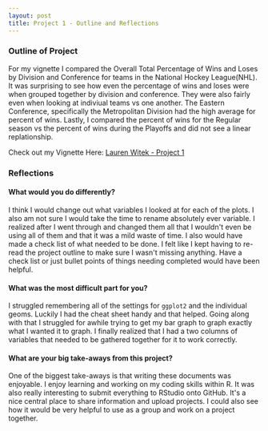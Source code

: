 ```yaml
---
layout: post
title: Project 1 - Outline and Reflections
---
```


### Outline of Project

For my vignette I compared the Overall Total Percentage of Wins and Loses by Division and Conference for teams in the National Hockey League(NHL). It was surprising to see how even the percentage of wins and loses were when grouped together by division and conference. They were also fairly even when looking at indiviual teams vs one another. The Eastern Conference, specifically the Metropolitan Division had the high average for percent of wins. Lastly, I compared the percent of wins for the Regular season vs the percent of wins during the Playoffs and did not see a linear replationship.

Check out my Vignette Here:
  [Lauren Witek - Project 1](lcwitek/Project1.github.io)

### Reflections

#### What would you do differently?
  I think I would change out what variables I looked at for each of the plots. I also am not sure I would take the time to rename absolutely ever variable. I realized after I went through and changed them all that I wouldn't even be using all of them and that it was a mild waste of time. I also would have made a check list of what needed to be done. I felt like I kept having to re-read the project outline to make sure I wasn't missing anything. Have a check list or just bullet points of things needing completed would have been helpful. 
  
#### What was the most difficult part for you?
  I struggled remembering all of the settings for `ggplot2` and the individual geoms. Luckily I had the cheat sheet handy and that helped. Going along with that I struggled for awhile trying to get my bar graph to graph exactly what I wanted it to graph. I finally realized that I had a two columns of variables that needed to be gathered together for it to work correctly. 
  
#### What are your big take-aways from this project?
  One of the biggest take-aways is that writing these documents was enjoyable. I enjoy learning and working on my coding skills within R. It was also really interesting to submit everything to RStudio onto GitHub. It's a nice central place to share information and upload projects. I could also see how it would be very helpful to use as a group and work on a project together. 
  




